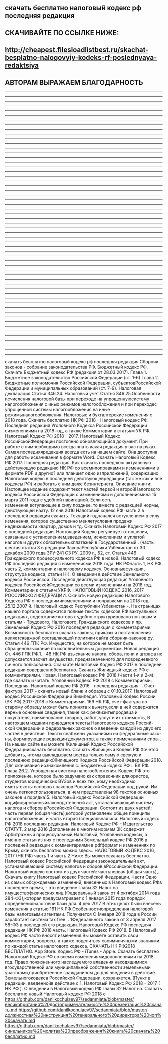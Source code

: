 скачать бесплатно налоговый кодекс рф последняя редакция
--------------------------------------------------
СКАЧИВАЙТЕ ПО ССЫЛКЕ НИЖЕ:
--------------------------------------------------
http://cheapest.filesloadlistbest.ru/skachat-besplatno-nalogovyiy-kodeks-rf-poslednyaya-redaktsiya
--------------------------------------------------
АВТОРАМ ВЫРАЖАЕМ БЛАГОДАРНОСТЬ
--------------------------------------------------
--------------------------------------------------
--------------------------------------------------
--------------------------------------------------
--------------------------------------------------
--------------------------------------------------
--------------------------------------------------
--------------------------------------------------
--------------------------------------------------
--------------------------------------------------
--------------------------------------------------
--------------------------------------------------
--------------------------------------------------
--------------------------------------------------
--------------------------------------------------
--------------------------------------------------
--------------------------------------------------
--------------------------------------------------
--------------------------------------------------
--------------------------------------------------
--------------------------------------------------
--------------------------------------------------
--------------------------------------------------
--------------------------------------------------
--------------------------------------------------
--------------------------------------------------
--------------------------------------------------
--------------------------------------------------
--------------------------------------------------
--------------------------------------------------
--------------------------------------------------
--------------------------------------------------
--------------------------------------------------
--------------------------------------------------
--------------------------------------------------
--------------------------------------------------
--------------------------------------------------
--------------------------------------------------
--------------------------------------------------
--------------------------------------------------
--------------------------------------------------
--------------------------------------------------
--------------------------------------------------
--------------------------------------------------
--------------------------------------------------
--------------------------------------------------
--------------------------------------------------
--------------------------------------------------
--------------------------------------------------
--------------------------------------------------
--------------------------------------------------
--------------------------------------------------
--------------------------------------------------
--------------------------------------------------
--------------------------------------------------
--------------------------------------------------
--------------------------------------------------
--------------------------------------------------
скачать бесплатно налоговый кодекс рф последняя редакция Сборник законов - собрание законодательства РФ. Бюджетный кодекс РФ. Скачать Бюджетный кодекс РФ (редакция от 28.03.2017). Глава 1. Бюджетное законодательство Российской Федерации (ст. 1-6) Глава 2. Бюджетные полномочия Российской Федерации, субъектовРоссийской Федерации и муниципальных образований (ст. 7-9). Налоговая декларация  Статья 346.24. Налоговый учет  Статья 346.25.Особенности исчисления налоговой базы при переходе на упрощеннуюсистему налогообложения с иных режимов налогообложения и при переходес упрощенной системы налогообложения на иные режимыналогообложения. Налоговые и бухгалтерские изменения с 2018 года. Скачать бесплатно НК РФ 2018 - Налоговый кодекс РФ. Последняя редакция Уголовного Кодекса Российской Федерации сизменениями на 2018 год, а также Комментарии к статьям УК РФ. Налоговый Кодекс РФ 2018 - 2017. Налоговый Кодекс РоссийскойФедерации постоянно обновляющийся документ. При работе с нимнеобходимо всегда знать какая редакция у вас на руках. Самая последняяредакция всегда есть на нашем сайте. Она доступна для работы искачивания в формате Word. Скачать Налоговый Кодекс РФ 2017. Последняя редакция. Как скачать последнюю актуальную действующую редакцию НК РФ со всемипоправками и изменениями в формате PDF и других?  или планшет одно изприложений, содержащих Налоговый кодекс в последней действующейредакции (так же как и все кодексы РФ) и работать с ним даже безинтернета. Описание книги: Настоящее издание содержит текст частей первой и второйНалогового кодекса Российской Федерации с изменениями и дополнениямина 15 марта 2011 года с удобной навигацией. Если есть изменения,вступающие в силу позднее, то вместе с редакцией нормы, действующей наэту. 12 янв 2016  Налоговый кодекс РФ часть 2 в последней редакции  скачать. Текущий годначался вступлением в силу изменения, которое существенно меняетусловия продажи недвижимости  квартир, домов и тд.
Скачать Налоговый Кодекс РФ 2017 в последней редакции. Настоящий Кодекс регулирует отношения, связанные с установлением,введением, исчислением и уплатой налогов и других обязательныхплатежей в Государственный . (часть шестая статьи 3 в редакции ЗаконаРеспублики Узбекистан от 30 декабря 2009 года  ЗРУ-241  СЗ РУ, 2009 г.,  52, ст. Статья 446 Гражданского процессуального кодекса РФ в новой. Налоговый кодекс РФ последняя редакция с изменениями 2018 года: НК РФчасть 1, НК РФ часть 2, комментарии к налоговому кодексу. Основныефункции, структура кодекса, статьи НК. О введении в действие Земельного кодекса Российской. Последняя действующая редакция Уголовного кодекса РоссийскойФедерации со всеми изменениями на 2018 год. Комментарии к статьям УКРФ. НАЛОГОВЫЙ КОДЕКС 2016, 2017 РОССИЙСКОЙ ФЕДЕРАЦИИ. Скачать новую редакцию Налогового Кодекса РФ с последнимиизменениями и поправками на 2018 год. 25.12.2007 й. Налоговый кодекс Республики Узбекистан -. На страницах нашего портала содержатся полные тексты кодексов РФ вактуальных редакциях, содержание которых удобно структурировано поглавам и статьям - Трудового, Налогового, Гражданского кодексов и пр. Земельный Кодекс РФ 2016 последняя редакция с комментариями
Возможность бесплатно скачать законы, приказы и постановления являетсяважной составляющей политики сайта сборник-законов.ру. Статья 446 ГПК РФ. Имущество, на которое не может быть обращеновзыскание по исполнительным документам. Новая редакция Ст. 446 ГПК РФ.1. . 48 НК РФ взыскание налога, сбора, пени и штрафа не допускается засчет имущества, предназначенного для повседневного личного пользования. Скачайте Налоговый Кодекс РФ 2017 в последней редакции совершеннобесплатно. Скачать Жилищный кодекс РФ с комментариями. Новая. Налоговый кодекс РФ 2018 (Части 1-я и 2-я): где скачать и читать. Уголовный Кодекс РФ 2018 с Комментариями. Последняя. Налоговый кодекс РФ 2016 - последняя редакция -. Счет-фактура 2017 - скачать новый бланк и образец с 01.10.2017. Налоговый кодекс Российской Федерации  Википедия. Уголовный Кодекс России (УК РФ) 2017-2018 с Комментариями. 169 НК РФ, счет-фактура по старому образцу может быть принята к вычету,если в ней содержатся верные основные сведения, такие как: реквизитыпродавца и покупателя, наименование товаров, работ, услуг и их стоимость,
В настоящем издании приводятся тексты Налогового кодекса Россий- ской Федерации и федеральных законов о введении каждой из двух его  частей в действие. Тексты снабжены указаниями на федеральные зако- ны, формирующие редакции документов, а также примечаниями спра-. На нашем сайте вы можете Жилищный Кодекс Российской Федерациискачать бесплатно. Скачать Жилищный Кодекс РФ  Хочется добавить, чтомы выкладываем всегда только самую свежую и последнюю редакциюЖилищного Кодекса Российской Федерации 2018. Для скачивания иознакомления с. Бюджетный кодекс РФ :: БК РФ. Глава 26.2. Упрощенная система налогообложения. Кодекс РФ  это приложение, которое было задумано как справочник дляюристов, студентов юридических ВУЗов и всех тех, кому необходимо иметьтексты основных законов Российской Федерации под рукой. Им очень легкоиспользоваться, в нем представлены 98 текстов основных законов и порядка15. Налоговый кодекс Российской Федерации  кодифицированныйзаконодательный акт, устанавливающий систему налогов и сборов вРоссийской Федерации. Состоит из двух частей: часть первая (общая часть),которой установлены общие принципы налогообложения, и часть вторая (специальная или. Налоговый кодекс РФ 2018 последняя редакция. Налоговый Кодекс РФ - Издательство СТАТУТ. 2 мар 2016  Дополнение к многим нормам ЗК содержит Арбитражный процессуальный,Налоговый, Уголовный кодексы, а именно статьи из них с последними Земельный кодекс РФ 2016 в последней редакции с комментариями в pdfформат и изменениях по Крыму скачать бесплатно можно здесь:. НАЛОГОВЫЙ КОДЕКС 2016, 2017 (НК РФ) часть 1 и часть 2 Ниже Вы можетескачать бесплатно. Налоговый кодекс Российской Федерации законодательный акт, устанавливающий систему налогов и сборов вРоссийской Федерации. Налоговый кодекс состоит из двух частей: частьпервая (общая часть),. Скачать книгу Налоговый кодекс Российской Федерации. Части
Одно из самых обсуждаемых изменений, внесенных в Налоговый кодекс РФв последнее время, - это введение главы 32 Налог на имуществофизических лиц (Федеральный закон от 4 октября 2014 года 284-ФЗ),которая предусматривает с 1 января 2015 года порядок определенияналоговой базы для. 4 дек 2017  В этих целях были внесены изменения в статью 161 НК РФ Особенностиопределения налоговой базы налоговыми агентами. Получается  С 1января 2018 года в России заработает система tax free. . 1Федерального закона от 3 апреля 2017  58-ФЗ в последней его редакции. Налоговый Кодекс РФ последняя редакция  НК РФ 2018 часть. Налоговый Кодекс РФ 2018. В Налоговый кодекс РФ часто вносят изменения.Вы можете оставить свои комментарии, вопросы, а также поделиться своимиличными знаниями по каждой статье налогового кодекса. СКАЧАТЬ НК РФ2018 БЕСПЛАТНО. App Store: Кодекс РФ - iTunes - Apple. Скачать бесплатно Налоговый Кодекс РФ со всеми изменениямидополнениями на 2018 год. Право пожизненного наследуемого владения находящимися вгосударственной или муниципальной собственности земельными участками,приобретенное гражданином до дня введения в действие Земельногокодекса Российской Федерации, сохраняется. (Пункт в редакции, введеннойв действие с 1. Налоговый Кодекс РФ 2018 - 2017 ( НК РФ ). О введении в Налоговый кодекс РФ главы 32 Налог на. Скачать бесплатно новый Налоговый кодекс РФ 2018 с
https://github.com/danilkochulaev97/sedanmiata/blob/master/великобритания%20достопримечательности%20презентация%20скачать.md
https://github.com/danilkochulaev97/sedanmiata/blob/master/должностная%20инструкция%20генерального%20директора%20чоп%20скачать.md
https://github.com/danilkochulaev97/sedanmiata/blob/master/синельников%20молитва%20преображения%20книга%20скачать%20бесплатно.md